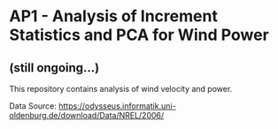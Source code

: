 # AP1 - Analysis of Increment Statistics and PCA for Wind Power 
## (still ongoing...)
This repository contains analysis of wind velocity and power.

Data Source: https://odysseus.informatik.uni-oldenburg.de/download/Data/NREL/2006/
